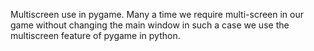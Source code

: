 Multiscreen use in pygame. Many a time we require multi-screen in our game without changing the main window in such a case we use the multiscreen feature of pygame in python.
